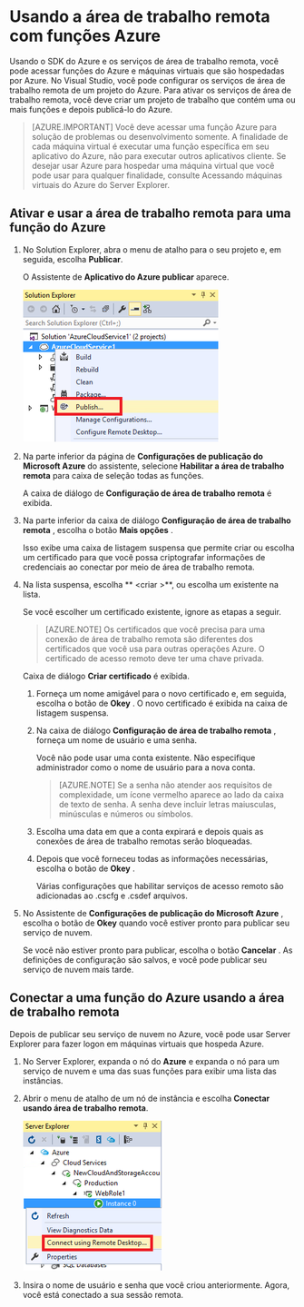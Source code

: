 <properties 
   pageTitle="Usando a área de trabalho remota com funções Azure | Microsoft Azure"
   description="Usando a área de trabalho remota com funções Azure"
   services="visual-studio-online"
   documentationCenter="na"
   authors="TomArcher"
   manager="douge"
   editor="" />
<tags 
   ms.service="multiple"
   ms.devlang="multiple"
   ms.topic="article"
   ms.tgt_pltfrm="na"
   ms.workload="na"
   ms.date="08/15/2016"
   ms.author="tarcher" />

# <a name="using-remote-desktop-with-azure-roles"></a>Usando a área de trabalho remota com funções Azure

Usando o SDK do Azure e os serviços de área de trabalho remota, você pode acessar funções do Azure e máquinas virtuais que são hospedadas por Azure. No Visual Studio, você pode configurar os serviços de área de trabalho remota de um projeto do Azure. Para ativar os serviços de área de trabalho remota, você deve criar um projeto de trabalho que contém uma ou mais funções e depois publicá-lo do Azure.

>[AZURE.IMPORTANT] Você deve acessar uma função Azure para solução de problemas ou desenvolvimento somente. A finalidade de cada máquina virtual é executar uma função específica em seu aplicativo do Azure, não para executar outros aplicativos cliente. Se desejar usar Azure para hospedar uma máquina virtual que você pode usar para qualquer finalidade, consulte Acessando máquinas virtuais do Azure do Server Explorer.

## <a name="to-enable-and-use-remote-desktop-for-an-azure-role"></a>Ativar e usar a área de trabalho remota para uma função do Azure

1. No Solution Explorer, abra o menu de atalho para o seu projeto e, em seguida, escolha **Publicar**.

    O Assistente de **Aplicativo do Azure publicar** aparece.

    ![Comando para um projeto de serviço de nuvem publicar](./media/vs-azure-tools-remote-desktop-roles/IC799161.png)

1. Na parte inferior da página de **Configurações de publicação do Microsoft Azure** do assistente, selecione **Habilitar a área de trabalho remota** para caixa de seleção todas as funções. 

    A caixa de diálogo de **Configuração de área de trabalho remota** é exibida.

1. Na parte inferior da caixa de diálogo **Configuração de área de trabalho remota** , escolha o botão **Mais opções** . 
 
    Isso exibe uma caixa de listagem suspensa que permite criar ou escolha um certificado para que você possa criptografar informações de credenciais ao conectar por meio de área de trabalho remota.

1. Na lista suspensa, escolha ** &lt;criar >**, ou escolha um existente na lista. 

    Se você escolher um certificado existente, ignore as etapas a seguir.

    >[AZURE.NOTE] Os certificados que você precisa para uma conexão de área de trabalho remota são diferentes dos certificados que você usa para outras operações Azure. O certificado de acesso remoto deve ter uma chave privada.

    Caixa de diálogo **Criar certificado** é exibida.

    1. Forneça um nome amigável para o novo certificado e, em seguida, escolha o botão de **Okey** . O novo certificado é exibida na caixa de listagem suspensa.

    1. Na caixa de diálogo **Configuração de área de trabalho remota** , forneça um nome de usuário e uma senha.
    
        Você não pode usar uma conta existente. Não especifique administrador como o nome de usuário para a nova conta.

        >[AZURE.NOTE] Se a senha não atender aos requisitos de complexidade, um ícone vermelho aparece ao lado da caixa de texto de senha. A senha deve incluir letras maiusculas, minúsculas e números ou símbolos.

    1. Escolha uma data em que a conta expirará e depois quais as conexões de área de trabalho remotas serão bloqueadas.

    1. Depois que você forneceu todas as informações necessárias, escolha o botão de **Okey** .
    
        Várias configurações que habilitar serviços de acesso remoto são adicionadas ao .cscfg e .csdef arquivos.

1. No Assistente de **Configurações de publicação do Microsoft Azure** , escolha o botão de **Okey** quando você estiver pronto para publicar seu serviço de nuvem.

    Se você não estiver pronto para publicar, escolha o botão **Cancelar** . As definições de configuração são salvos, e você pode publicar seu serviço de nuvem mais tarde.

## <a name="connect-to-an-azure-role-by-using-remote-desktop"></a>Conectar a uma função do Azure usando a área de trabalho remota

Depois de publicar seu serviço de nuvem no Azure, você pode usar Server Explorer para fazer logon em máquinas virtuais que hospeda Azure. 

1. No Server Explorer, expanda o nó do **Azure** e expanda o nó para um serviço de nuvem e uma das suas funções para exibir uma lista das instâncias.

1. Abrir o menu de atalho de um nó de instância e escolha **Conectar usando área de trabalho remota**.

    ![Conectando-se via área de trabalho remota](./media/vs-azure-tools-remote-desktop-roles/IC799162.png)

1. Insira o nome de usuário e senha que você criou anteriormente. Agora, você está conectado a sua sessão remota.



